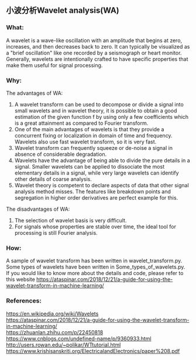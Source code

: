 ## 小波分析Wavelet analysis(WA)

### What:
A wavelet is a wave-like oscillation with an amplitude that begins at zero, increases, and then decreases back to zero. It can typically be visualized as a "brief oscillation" like one recorded by a seismograph or heart monitor. Generally, wavelets are intentionally crafted to have specific properties that make them useful for signal processing.

### Why:
The advantages of WA:
1. A wavelet transform can be used to decompose or divide a signal into small wavelets and in wavelet theory, it is possible to obtain a good estimation of the given function f by using only a few coefficients which is a great attainment as compared to Fourier transform.
2. One of the main advantages of wavelets is that they provide a concurrent fixing or localization in domain of time and frequency. Wavelets also use fast wavelet transform, so it is very fast.
3. Wavelet transform can frequently squeeze or de-noise a signal in absence of considerable degradation.
4. Wavelets have the advantage of being able to divide the pure details in a signal. Smaller wavelets can be applied to dissociate the most elementary details in a signal, while very large wavelets can identify other details of coarse analysis.
5. Wavelet theory is competent to declare aspects of data that other signal analysis method misses. The features like breakdown points and segregation in higher order derivatives are perfect example for this. 

The disadvantages of WA:
1. The selection of wavelet basis is very difficult.
2. For signals whose properties are stable over time, the ideal tool for processing is still Fourier analysis.

### How:
A sample of wavelet transform has been written in wavelet_transform.py.<br/>
Some types of wavelets have been written in Some_types_of_wavelets.py.<br/>
If you would like to know more about the details and code, please refer to this website https://ataspinar.com/2018/12/21/a-guide-for-using-the-wavelet-transform-in-machine-learning/<br/>

### References:
https://en.wikipedia.org/wiki/Wavelets<br/>
https://ataspinar.com/2018/12/21/a-guide-for-using-the-wavelet-transform-in-machine-learning/<br/>
https://zhuanlan.zhihu.com/p/22450818<br/>
https://www.cnblogs.com/undefined-name/p/9360933.html<br/>
http://users.rowan.edu/~polikar/WTtutorial.html<br/>
https://www.krishisanskriti.org/ElectricalandElectronics/paper%208.pdf<br/>


